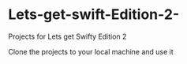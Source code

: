 # Lets-get-swift-Edition-2-
Projects for Lets get Swifty Edition 2


Clone the projects to your local machine and use it
